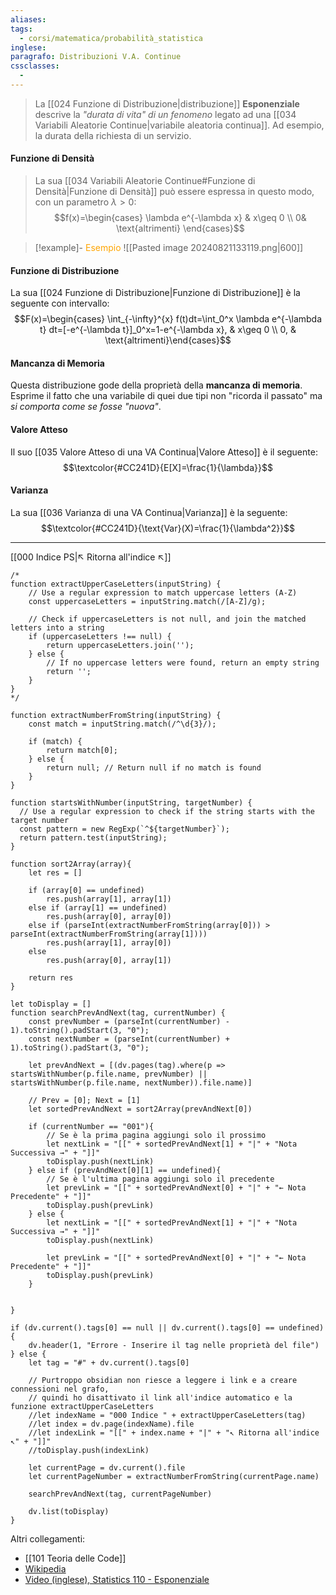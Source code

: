 ```yaml
---
aliases: 
tags:
  - corsi/matematica/probabilità_statistica
inglese: 
paragrafo: Distribuzioni V.A. Continue
cssclasses:
  - 
---
```

>La [[024 Funzione di Distribuzione|distribuzione]] **Esponenziale** descrive la *"durata di vita" di un fenomeno* legato ad una [[034 Variabili Aleatorie Continue|variabile aleatoria continua]]. Ad esempio, la durata della richiesta di un servizio.

#### Funzione di Densità
>La sua [[034 Variabili Aleatorie Continue#Funzione di Densità|Funzione di Densità]] può essere espressa in questo modo, con un parametro $\lambda>0$:
>$$f(x)=\begin{cases} \lambda e^{-\lambda x} & x\geq 0 \\ 0& \text{altrimenti} \end{cases}$$

> [!example]- <font color="orange">Esempio</font>
>![[Pasted image 20240821133119.png|600]]

#### Funzione di Distribuzione
La sua [[024 Funzione di Distribuzione|Funzione di Distribuzione]] è la seguente con intervallo:
$$F(x)=\begin{cases} \int_{-\infty}^{x} f(t)dt=\int_0^x \lambda e^{-\lambda t} dt=[-e^{-\lambda t}]_0^x=1-e^{-\lambda x}, & x\geq 0 \\ 0, & \text{altrimenti}\end{cases}$$

#### Mancanza di Memoria
Questa distribuzione gode della proprietà della **mancanza di memoria**. Esprime il fatto che una variabile di quei due tipi non "ricorda il passato" ma *si comporta come se fosse "nuova"*.

#### Valore Atteso
Il suo [[035 Valore Atteso di una VA Continua|Valore Atteso]] è il seguente:
$$\textcolor{#CC241D}{E[X]=\frac{1}{\lambda}}$$


#### Varianza
La sua [[036 Varianza di una VA Continua|Varianza]] è la seguente:
$$\textcolor{#CC241D}{\text{Var}(X)=\frac{1}{\lambda^2}}$$



___
[[000 Indice PS|↖ Ritorna all'indice ↖]]

```dataviewjs
/*
function extractUpperCaseLetters(inputString) {
	// Use a regular expression to match uppercase letters (A-Z)
	const uppercaseLetters = inputString.match(/[A-Z]/g);
	
	// Check if uppercaseLetters is not null, and join the matched letters into a string
	if (uppercaseLetters !== null) {
		return uppercaseLetters.join('');
	} else {
	    // If no uppercase letters were found, return an empty string
	    return '';
	}
}
*/

function extractNumberFromString(inputString) {
	const match = inputString.match(/^\d{3}/);
	
	if (match) {
		return match[0];
	} else {
		return null; // Return null if no match is found
	}
}

function startsWithNumber(inputString, targetNumber) {
  // Use a regular expression to check if the string starts with the target number
  const pattern = new RegExp(`^${targetNumber}`);
  return pattern.test(inputString);
}

function sort2Array(array){
	let res = []
	
	if (array[0] == undefined)
		res.push(array[1], array[1])
	else if (array[1] == undefined)
		res.push(array[0], array[0])
	else if (parseInt(extractNumberFromString(array[0])) > parseInt(extractNumberFromString(array[1])))
		res.push(array[1], array[0])
	else
		res.push(array[0], array[1])
	
	return res
}

let toDisplay = []
function searchPrevAndNext(tag, currentNumber) {
	const prevNumber = (parseInt(currentNumber) - 1).toString().padStart(3, "0");
	const nextNumber = (parseInt(currentNumber) + 1).toString().padStart(3, "0");
	
	let prevAndNext = [(dv.pages(tag).where(p => startsWithNumber(p.file.name, prevNumber) || startsWithNumber(p.file.name, nextNumber)).file.name)]
	
	// Prev = [0]; Next = [1]
	let sortedPrevAndNext = sort2Array(prevAndNext[0])
	
	if (currentNumber == "001"){ 
		// Se è la prima pagina aggiungi solo il prossimo
		let nextLink = "[[" + sortedPrevAndNext[1] + "|" + "Nota Successiva →" + "]]"
		toDisplay.push(nextLink)
	} else if (prevAndNext[0][1] == undefined){
		// Se è l'ultima pagina aggiungi solo il precedente
		let prevLink = "[[" + sortedPrevAndNext[0] + "|" + "← Nota Precedente" + "]]"
		toDisplay.push(prevLink)
	} else {
		let nextLink = "[[" + sortedPrevAndNext[1] + "|" + "Nota Successiva →" + "]]"
		toDisplay.push(nextLink)
		
		let prevLink = "[[" + sortedPrevAndNext[0] + "|" + "← Nota Precedente" + "]]"
		toDisplay.push(prevLink)
	}
	
	
}

if (dv.current().tags[0] == null || dv.current().tags[0] == undefined){
	dv.header(1, "Errore - Inserire il tag nelle proprietà del file")
} else {
	let tag = "#" + dv.current().tags[0]

	// Purtroppo obsidian non riesce a leggere i link e a creare connessioni nel grafo,
	// quindi ho disattivato il link all'indice automatico e la funzione extractUpperCaseLetters
	//let indexName = "000 Indice " + extractUpperCaseLetters(tag)
	//let index = dv.page(indexName).file
	//let indexLink = "[[" + index.name + "|" + "↖ Ritorna all'indice ↖" + "]]"
	//toDisplay.push(indexLink)
	
	let currentPage = dv.current().file
	let currentPageNumber = extractNumberFromString(currentPage.name)
	
	searchPrevAndNext(tag, currentPageNumber)
	
	dv.list(toDisplay)
}
```

Altri collegamenti: 
- [[101 Teoria delle Code]]
- [Wikipedia](https://it.wikipedia.org/wiki/Distribuzione_esponenziale)
- [Video (inglese), Statistics 110 - Esponenziale](https://www.youtube.com/watch?v=bM6nFDjvEns&list=PL2SOU6wwxB0uwwH80KTQ6ht66KWxbzTIo&index=16)